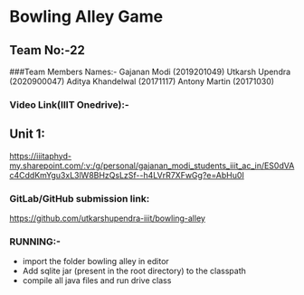 # Bowling Alley Game
## Team No:-22



###Team Members Names:-
Gajanan Modi (2019201049)
Utkarsh Upendra (2020900047)
Aditya Khandelwal (20171117)
Antony Martin (20171030)



### Video Link(IIIT Onedrive):-
## Unit 1: 
https://iiitaphyd-my.sharepoint.com/:v:/g/personal/gajanan_modi_students_iiit_ac_in/ES0dVAc4CddKmYgu3xL3lW8BHzQsLzSf--h4LVrR7XFwGg?e=AbHu0I

### GitLab/GitHub submission link:
https://github.com/utkarshupendra-iiit/bowling-alley


### RUNNING:-
- import the folder bowling alley in editor 
- Add sqlite jar (present in the root directory) to the classpath
- compile all java files and run drive class





